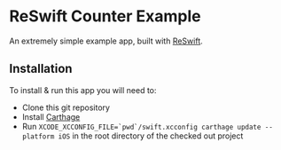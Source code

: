 # ReSwift Counter Example

An extremely simple example app, built with [ReSwift](https://github.com/ReSwift/ReSwift).

## Installation

To install & run this app you will need to:

- Clone this git repository
- Install [Carthage](https://github.com/carthage/carthage)
- Run ```XCODE_XCCONFIG_FILE=`pwd`/swift.xcconfig carthage update --platform iOS``` in the root directory of the checked out project
